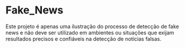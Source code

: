 # Fake_News

Este projeto é apenas uma ilustração do processo de detecção de fake news e não deve ser utilizado em ambientes ou situações que exijam resultados precisos e confiáveis na detecção de notícias falsas.
